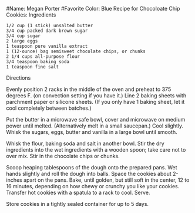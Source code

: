 #Name: Megan Porter
#Favorite Color: Blue
Recipe for Chocoloate Chip Cookies: 
Ingredients

    1/2 cup (1 stick) unsalted butter
    3/4 cup packed dark brown sugar
    3/4 cup sugar
    2 large eggs
    1 teaspoon pure vanilla extract
    1 (12-ounce) bag semisweet chocolate chips, or chunks
    2 1/4 cups all-purpose flour
    3/4 teaspoon baking soda
    1 teaspoon fine salt


Directions

Evenly position 2 racks in the middle of the oven and preheat to 375 degrees F. (on convection setting if you have it.) Line 2 baking sheets with parchment paper or silicone sheets. (If you only have 1 baking sheet, let it cool completely between batches.)

Put the butter in a microwave safe bowl, cover and microwave on medium power until melted. (Alternatively melt in a small saucepan.) Cool slightly. Whisk the sugars, eggs, butter and vanilla in a large bowl until smooth.

Whisk the flour, baking soda and salt in another bowl. Stir the dry ingredients into the wet ingredients with a wooden spoon; take care not to over mix. Stir in the chocolate chips or chunks.

Scoop heaping tablespoons of the dough onto the prepared pans. Wet hands slightly and roll the dough into balls. Space the cookies about 2-inches apart on the pans. Bake, until golden, but still soft in the center, 12 to 16 minutes, depending on how chewy or crunchy you like your cookies. Transfer hot cookies with a spatula to a rack to cool. Serve.

Store cookies in a tightly sealed container for up to 5 days.
